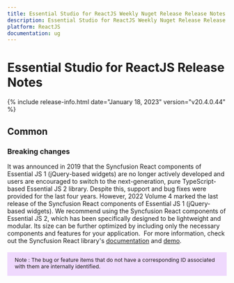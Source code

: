 ```yaml
---
title: Essential Studio for ReactJS Weekly Nuget Release Release Notes  
description: Essential Studio for ReactJS Weekly Nuget Release Release Notes  
platform: ReactJS
documentation: ug
---
```


# Essential Studio for ReactJS  Release Notes  

{% include release-info.html date="January 18, 2023"  version="v20.4.0.44" %} 



## Common

### Breaking changes

It was announced in 2019 that the Syncfusion React components of Essential JS 1 (jQuery-based widgets) are no longer actively developed and users are encouraged to switch to the next-generation, pure TypeScript-based Essential JS 2 library. Despite this, support and bug fixes were provided for the last four years. However, 2022 Volume 4 marked the last release of the Syncfusion React components of Essential JS 1 (jQuery-based widgets). We recommend using the Syncfusion React components of Essential JS 2, which has been specifically designed to be lightweight and modular. Its size can be further optimized by including only the necessary components and features for your application. 
For more information, check out the Syncfusion React library's [documentation](https://ej2.syncfusion.com/react/documentation/introduction/) and [demo](https://ej2.syncfusion.com/react/demos/#/bootstrap5/grid/overview).


<style>
#note {
    font-size: .88em!important;
margin-top: 1.5em;     margin-bottom: 1.5em;
    background-color: #efd9fd;
    padding: 10px 17px 14px;
}
</style>
<div id="note">
Note : The bug or feature items that do not have a corresponding ID associated with them are internally identified.
</div>